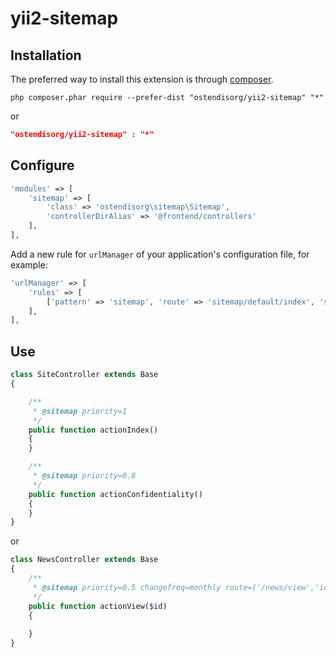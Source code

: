# yii2-sitemap

Installation
------------
The preferred way to install this extension is through [composer](http://getcomposer.org/download/).

```
php composer.phar require --prefer-dist "ostendisorg/yii2-sitemap" "*"
```
or

```json
"ostendisorg/yii2-sitemap" : "*"
```

Configure
---------

```php
'modules' => [
    'sitemap' => [
        'class' => 'ostendisorg\sitemap\Sitemap',
        'controllerDirAlias' => '@frontend/controllers'
    ],
],
```

Add a new rule for `urlManager` of your application's configuration file, for example:

```php
'urlManager' => [
    'rules' => [
        ['pattern' => 'sitemap', 'route' => 'sitemap/default/index', 'suffix' => '.xml'],
    ],
],
```

Use
---
```php
class SiteController extends Base
{

    /**
     * @sitemap priority=1
     */
    public function actionIndex()
    {
    } 

    /**
     * @sitemap priority=0.8
     */
    public function actionConfidentiality()
    {
    }
}
```

or

```php
class NewsController extends Base
{
    /**
     * @sitemap priority=0.5 changefreq=monthly route=['/news/view','id'=>$model->id] model=common\models\News condition=['status'=>1]
     */
    public function actionView($id)
    {
        
    }
}
```